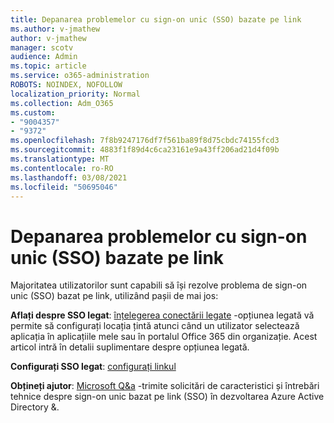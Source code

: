 ```yaml
---
title: Depanarea problemelor cu sign-on unic (SSO) bazate pe link
ms.author: v-jmathew
author: v-jmathew
manager: scotv
audience: Admin
ms.topic: article
ms.service: o365-administration
ROBOTS: NOINDEX, NOFOLLOW
localization_priority: Normal
ms.collection: Adm_O365
ms.custom:
- "9004357"
- "9372"
ms.openlocfilehash: 7f8b9247176df7f561ba89f8d75cbdc74155fcd3
ms.sourcegitcommit: 4883f1f89d4c6ca23161e9a43ff206ad21d4f09b
ms.translationtype: MT
ms.contentlocale: ro-RO
ms.lasthandoff: 03/08/2021
ms.locfileid: "50695046"
---
```

# <a name="troubleshoot-link-based-seamless-single-sign-on-sso-issues"></a>Depanarea problemelor cu sign-on unic (SSO) bazate pe link

Majoritatea utilizatorilor sunt capabili să își rezolve problema de sign-on unic (SSO) bazat pe link, utilizând pașii de mai jos:

**Aflați despre SSO legat**: [înțelegerea conectării legate](https://docs.microsoft.com/azure/active-directory/manage-apps/configure-linked-sign-on) -opțiunea legată vă permite să configurați locația țintă atunci când un utilizator selectează aplicația în aplicațiile mele sau în portalul Office 365 din organizație. Acest articol intră în detalii suplimentare despre opțiunea legată.

**Configurați SSO legat**: [configurați linkul](https://docs.microsoft.com/azure/active-directory/manage-apps/configure-linked-sign-on#configure-link)

**Obțineți ajutor**: [Microsoft Q&a](https://docs.microsoft.com/answers/topics/azure-ad-single-sign-on.html) -trimite solicitări de caracteristici și întrebări tehnice despre sign-on unic bazat pe link (SSO) în dezvoltarea Azure Active Directory &.
